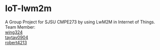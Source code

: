 # IoT-lwm2m
A Group Project for SJSU CMPE273 by using LwM2M in Internet of Things.  
Team Member:  
[wing324](https://github.com/wing324)  
[taytay0904](https://github.com/taytay0904)  
[robert4213](https://github.com/robert4213)  

